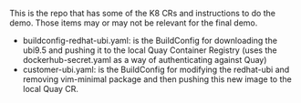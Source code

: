 This is the repo that has some of the K8 CRs and instructions to do the demo. Those items may or may not be relevant for the final demo.

 - buildconfig-redhat-ubi.yaml: is the BuildConfig for downloading the ubi9.5 and pushing it to the local Quay Container Registry (uses the dockerhub-secret.yaml as a way of authenticating against Quay)
 - customer-ubi.yaml: is the BuildConfig for modifying the redhat-ubi and removing vim-minimal package and then pushing this new image to the local Quay CR.
